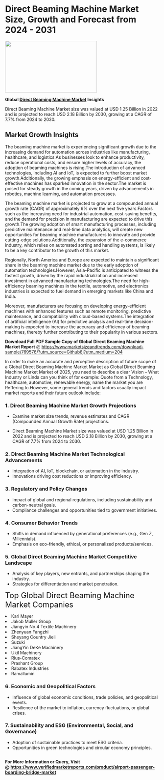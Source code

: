<H1>Direct Beaming Machine Market Size, Growth and Forecast from 2024 - 2031</H1><img class="aligncenter size-medium wp-image-584254" src="https://thirdeyenews.in/wp-content/uploads/2024/09/Global-Market-Research-300x168.jpeg" alt="" width="300" height="168" /><p><strong>Global&nbsp;<a href="https://www.marketsizeandtrends.com/download-sample/769576/?utm_source=Github8j?utm_medium=204">Direct Beaming Machine Market</a> Insights</strong></p><p>Direct Beaming Machine Market size was valued at USD 1.25 Billion in 2022 and is projected to reach USD 2.18 Billion by 2030, growing at a CAGR of 7.7% from 2024 to 2030.</p><p><h2>Market Growth Insights</h2> <p>The beaming machine market is experiencing significant growth due to the increasing demand for automation across industries like manufacturing, healthcare, and logistics.As businesses look to enhance productivity, reduce operational costs, and ensure higher levels of accuracy, the adoption of beaming machines is rising.The introduction of advanced technologies, including AI and IoT, is expected to further boost market growth.Additionally, the growing emphasis on energy-efficient and cost-effective machines has sparked innovation in the sector.The market is poised for steady growth in the coming years, driven by advancements in robotics, machine learning, and automation processes.</p> <p>The beaming machine market is projected to grow at a compounded annual growth rate (CAGR) of approximately 6% over the next five years.Factors such as the increasing need for industrial automation, cost-saving benefits, and the demand for precision in manufacturing are expected to drive this growth.The growing adoption of smart manufacturing processes, including predictive maintenance and real-time data analytics, will create new opportunities for beaming machine manufacturers to innovate and provide cutting-edge solutions.Additionally, the expansion of the e-commerce industry, which relies on automated sorting and handling systems, is likely to be a key contributor to the growth of this market.</p> <p>Regionally, North America and Europe are expected to maintain a significant share in the beaming machine market due to the early adoption of automation technologies.However, Asia-Pacific is anticipated to witness the fastest growth, driven by the rapid industrialization and increased investment in advanced manufacturing technologies.The need for high-efficiency beaming machines in the textile, automotive, and electronics industries is expected to fuel demand in emerging markets like China and India.</p> <p>Moreover, manufacturers are focusing on developing energy-efficient machines with enhanced features such as remote monitoring, predictive maintenance, and compatibility with cloud-based systems.The integration of artificial intelligence (AI) for predictive analysis and real-time decision-making is expected to increase the accuracy and efficiency of beaming machines, thereby further contributing to their popularity in various sectors.</p> <p><span class=""><strong>Download Full PDF Sample Copy of Global Direct Beaming Machine Market Report</strong> @ <a href="https://www.marketsizeandtrends.com/download-sample/769576/?utm_source=Github8j?utm_medium=204" target="_blank">https://www.marketsizeandtrends.com/download-sample/769576/?utm_source=Github8j?utm_medium=204</a></span></p><p>In order to make an accurate and perceptive description of future scope of a Global&nbsp;Direct Beaming Machine Market Market as Global&nbsp;Direct Beaming Machine Market Market of 2025, you need to describe a clear Vision &ndash; What Industry or Linda can you think of for example: Quote from a Technology, healthcare, automotive, renewable energy, name the market you are Reffering to.However, some general trends and factors usually impact market reports and their future outlook include:</p><h3>1.&nbsp;<strong>Direct Beaming Machine Market Growth Projections</strong></h3><ul><li>Examine market size trends, revenue estimates and CAGR (Compounded Annual Growth Rate) projections.</li><li><p>Direct Beaming Machine Market size was valued at USD 1.25 Billion in 2022 and is projected to reach USD 2.18 Billion by 2030, growing at a CAGR of 7.7% from 2024 to 2030.</p></li></ul><h3>2.&nbsp;<strong>Direct Beaming Machine Market Technological Advancements</strong></h3><ul><li>Integration of AI, IoT, blockchain, or automation in the industry.</li><li>Innovations driving cost reductions or improving efficiency.</li></ul><h3>3.&nbsp;<strong>Regulatory and Policy Changes</strong></h3><ul><li>Impact of global and regional regulations, including sustainability and carbon-neutral goals.</li><li>Compliance challenges and opportunities tied to government initiatives.</li></ul><h3>4.&nbsp;<strong>Consumer Behavior Trends</strong></h3><ul><li>Shifts in demand influenced by generational preferences (e.g., Gen Z, Millennials).</li><li>Emphasis on eco-friendly, ethical, or personalized products/services.</li></ul><h3>5.&nbsp;<strong>Global Direct Beaming Machine Market Competitive Landscape</strong></h3><ul><li>Analysis of key players, new entrants, and partnerships shaping the industry.</li><li>Strategies for differentiation and market penetration.</li></ul><p data-pm-slice="1 1 []"><span style="color: inherit; font-family: inherit; font-size: 25px;">Top Global Direct Beaming Machine Market Companies</span></p><div class="" data-test-id=""><p><li>Karl Mayer</li><li> Jakob Muller Group</li><li> Jiangyin No.4 Textile Machinery</li><li> Zhenyuan Fangzhi</li><li> Sheyang Country Jieli</li><li> Suzuki</li><li> JiangYin DeKe Machinery</li><li> Ukil Machinery</li><li> Rius-Comatex</li><li> Prashant Group</li><li> Rabatex Industries</li><li> Ramallumin</li></p></div><h3>6.&nbsp;<strong>Economic and Geopolitical Factors</strong></h3><ul><li>Influence of global economic conditions, trade policies, and geopolitical events.</li><li>Resilience of the market to inflation, currency fluctuations, or global crises.</li></ul><h3>7.&nbsp;<strong>Sustainability and ESG (Environmental, Social, and Governance)</strong></h3><ul><li>Adoption of sustainable practices to meet ESG criteria.</li><li>Opportunities in green technologies and circular economy principles.</li></ul><h2><strong style="font-size: 14px;">For More Information or Query, Visit @&nbsp;</strong><a style="background-color: #ffffff; font-size: 14px;" href="https://www.marketsizeandtrends.com/report/direct-beaming-machine-market/" target="_blank">https://www.verifiedmarketreports.com/product/airport-passenger-boarding-bridge-market</a></h2>